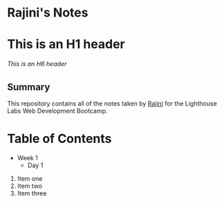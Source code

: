 # Rajini's Notes
# This is an H1 header
###### This is an H6 header
## Summary 

This repository contains all of the notes taken by [Rajini](https://github.com/RAJINIA) for the Lighthouse Labs Web Development Bootcamp.

# Table of Contents
  * Week 1
    * Day 1
  
  1. Item one
  2. Item two
  3. Item three